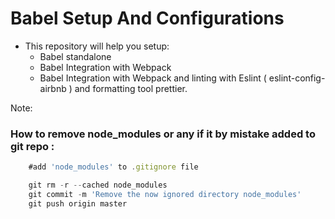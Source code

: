 # Babel Setup And Configurations

* This repository will help you setup:
    * Babel standalone
    * Babel Integration with Webpack
    * Babel Integration with Webpack and linting with Eslint ( eslint-config-airbnb ) and formatting tool prettier.

Note: 
### How to remove node_modules or any if it by mistake added to git repo :
```javascript
    #add 'node_modules' to .gitignore file

    git rm -r --cached node_modules
    git commit -m 'Remove the now ignored directory node_modules'
    git push origin master
```

